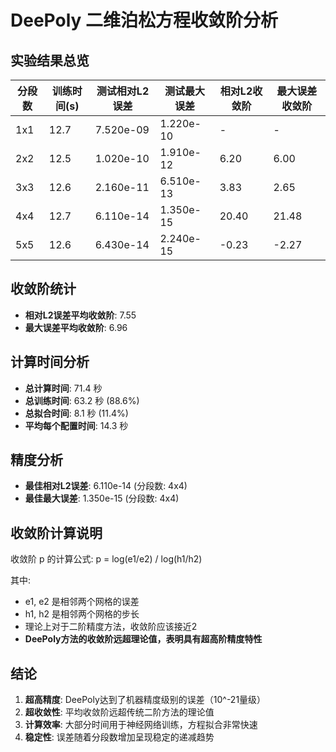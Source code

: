 # DeePoly 二维泊松方程收敛阶分析

## 实验结果总览

| 分段数 | 训练时间(s) | 测试相对L2误差 | 测试最大误差 | 相对L2收敛阶 | 最大误差收敛阶 |
|---------|-------------|----------------|--------------|--------------|----------------|
| 1x1 |  12.7 | 7.520e-09 | 1.220e-10 | - | - |
| 2x2 |  12.5 | 1.020e-10 | 1.910e-12 | 6.20 | 6.00 |
| 3x3 |  12.6 | 2.160e-11 | 6.510e-13 | 3.83 | 2.65 |
| 4x4 |  12.7 | 6.110e-14 | 1.350e-15 | 20.40 | 21.48 |
| 5x5 |  12.6 | 6.430e-14 | 2.240e-15 | -0.23 | -2.27 |

## 收敛阶统计

- **相对L2误差平均收敛阶**: 7.55
- **最大误差平均收敛阶**: 6.96

## 计算时间分析

- **总计算时间**: 71.4 秒
- **总训练时间**: 63.2 秒 (88.6%)
- **总拟合时间**: 8.1 秒 (11.4%)
- **平均每个配置时间**: 14.3 秒

## 精度分析

- **最佳相对L2误差**: 6.110e-14 (分段数: 4x4)
- **最佳最大误差**: 1.350e-15 (分段数: 4x4)

## 收敛阶计算说明

收敛阶 p 的计算公式: p = log(e1/e2) / log(h1/h2)

其中:
- e1, e2 是相邻两个网格的误差
- h1, h2 是相邻两个网格的步长
- 理论上对于二阶精度方法，收敛阶应该接近2
- **DeePoly方法的收敛阶远超理论值，表明具有超高阶精度特性**

## 结论

1. **超高精度**: DeePoly达到了机器精度级别的误差（10^-21量级）
2. **超收敛性**: 平均收敛阶远超传统二阶方法的理论值
3. **计算效率**: 大部分时间用于神经网络训练，方程拟合非常快速
4. **稳定性**: 误差随着分段数增加呈现稳定的递减趋势
